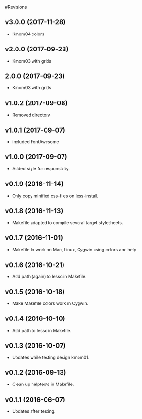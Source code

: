#Revisions

v3.0.0 (2017-11-28)
-------------------------------

* Kmom04 colors


v2.0.0 (2017-09-23)
-------------------------------

* Kmom03 with grids


2.0.0 (2017-09-23)
-------------------------------

* Kmom03 with grids


v1.0.2 (2017-09-08)
-------------------------------

* Removed directory


v1.0.1 (2017-09-07)
-------------------------------

* included FontAwesome


v1.0.0 (2017-09-07)
-------------------------------

* Added style for responsivity.


v0.1.9 (2016-11-14)
-------------------------------

* Only copy minified css-files on less-install.


v0.1.8 (2016-11-13)
-------------------------------

* Makefile adapted to compile several target stylesheets.


v0.1.7 (2016-11-01)
-------------------------------

* Makefile to work on Mac, Linux, Cygwin using colors and help.


v0.1.6 (2016-10-21)
-------------------------------

* Add path (again) to lessc in Makefile.


v0.1.5 (2016-10-18)
-------------------------------

* Make Makefile colors work in Cygwin.


v0.1.4 (2016-10-10)
-------------------------------

* Add path to lessc in Makefile.


v0.1.3 (2016-10-07)
-------------------------------

* Updates while testing design kmom01.


v0.1.2 (2016-09-13)
-------------------------------

* Clean up helptexts in Makefile.


v0.1.1 (2016-06-07)
-------------------------------

* Updates after testing.
